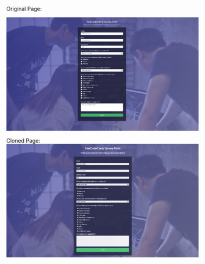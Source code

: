 Original Page:

![Orginal Website](original-page.png)


Cloned Page: 
![Cloned Website](cloned-page.png)

